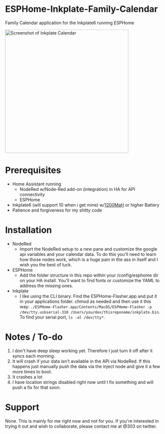 # ESPHome-Inkplate-Family-Calendar
 Family Calendar application for the Inkplate6 running ESPHome
 
 <img alt="Screenshot of Inkplate Calendar" src="https://github.com/jkmaxwell/ESPHome-Inkplate-Family-Calendar/raw/main/README_images/screenshot.png" width="400">
 
# Prerequisites
- Home Assistant running
     - NodeRed w/Node-Red add-on (integration) in HA for API connectivity
     - ESPHome
- Inkplate6 (will support 10 when i get mine) w/[1200MaH](https://www.amazon.com/gp/product/B07BTSPZW8/ref=ppx_yo_dt_b_asin_title_o05_s00?ie=UTF8&psc=1) or higher Battery
- Patience and forgiveness for my shitty code

# Installation
- NodeRed
     - Import the NodeRed setup to a new pane and customize the google api variables and your calendar data. To do this you'll need to learn how those nodes work, which is a huge pain in the ass in itself and I wish you the best of luck.
- ESPHome
     - Add the folder structure in this repo within your /config/esphome dir on your HA install. You'll want to find fonts or customize the YAML to address the missing ones.
- Inkplate
     - I like using the CLI binary. Find the ESPHome-Flasher.app and put it in your applications folder. chmod as needed and then use it this way: `./ESPHome-Flasher.app/Contents/MacOS/ESPHome-Flasher -p /dev/tty.usbserial-310 /Users/you/dev/thisreponame/inkplate.bin`. To find your serial port, `ls -al /dev/tty*`.

# Notes / To-do
1. I don't have deep sleep working yet. Therefore I just turn it off after it syncs each morning.
2. It will crash if your data isn't available in the API via NodeRed. If this happens just manually push the data via the inject node and give it a few more times to boot.
3. It crashes a lot
4. I have location strings disabled right now until I fix something and will push a fix for that soon.


# Support
None. This is mainly for me right now and not for you. If you're interested in trying it out and wish to collaborate, please contact me at @303 on twitter.
 
 
